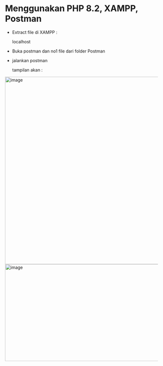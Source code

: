 # Menggunakan PHP 8.2, XAMPP, Postman

- Extract file di XAMPP :

  localhost

- Buka postman dan no1 file dari folder Postman

- jalankan postman

  tampilan akan :

<img width="1094" height="617" alt="image" src="https://github.com/user-attachments/assets/a6a8a8db-66c0-4fb2-a422-a2f2cd03e038" />

<img width="1017" height="319" alt="image" src="https://github.com/user-attachments/assets/d951471f-94e2-473c-95a3-319ce8032ae2" />
